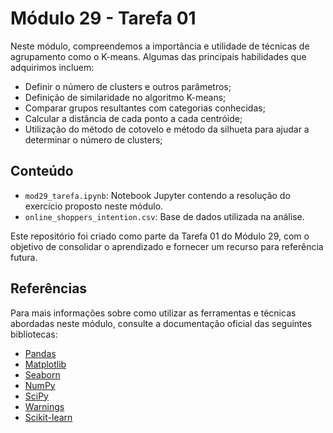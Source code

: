 # Módulo 29 - Tarefa 01

Neste módulo, compreendemos a importância e utilidade de técnicas de agrupamento como o K-means. Algumas das principais habilidades que adquirimos incluem:
-  Definir o número de clusters e outros parâmetros;
-  Definição de similaridade no algoritmo K-means;
-  Comparar grupos resultantes com categorias conhecidas;
-  Calcular a distância de cada ponto a cada centróide;
-  Utilização do método de cotovelo e método da silhueta para ajudar a determinar o número de clusters;

## Conteúdo

- `mod29_tarefa.ipynb`: Notebook Jupyter contendo a resolução do exercício proposto neste módulo.
- `online_shoppers_intention.csv`: Base de dados utilizada na análise.

Este repositório foi criado como parte da Tarefa 01 do Módulo 29, com o objetivo de consolidar o aprendizado e fornecer um recurso para referência futura.

## Referências

Para mais informações sobre como utilizar as ferramentas e técnicas abordadas neste módulo, consulte a documentação oficial das seguintes bibliotecas:

- [Pandas](https://pandas.pydata.org/docs/)
- [Matplotlib](https://matplotlib.org/stable/contents.html)
- [Seaborn](https://seaborn.pydata.org/tutorial.html)
- [NumPy](https://numpy.org/doc/)
- [SciPy](https://docs.scipy.org/doc/scipy/)
- [Warnings](https://docs.python.org/3/library/warnings.html)
- [Scikit-learn](https://scikit-learn.org/stable/)
